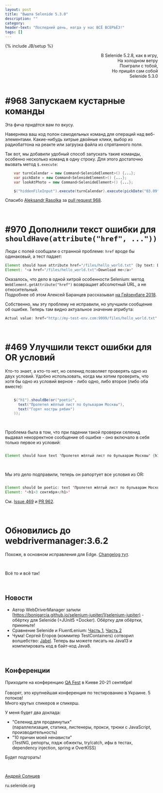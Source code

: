 ```yaml
---
layout: post
title: "Вышла Selenide 5.3.0"
description: ""
category:
header-text: "Последний день, когда у нас ВСЁ ВСЕРЬЁЗ!"
tags: []
---
```

{% include JB/setup %}

<div style="text-align: right;">
В Selenide 5.2.8, как в игру,<br/>
На холодном ветру<br/>
Поиграли с тобой,<br/>
Но пришёл сам собой<br/>
Selenide 5.3.0
</div>
 

<br/>

# #968 Запускаем кустарные команды

Эта фича придётся вам по вкусу.

Наверняка ваш код полон самодельных команд для операций над веб-элементами. Какие-нибудь хитрые двойные клики, выбор 
из радиобаттона на реакте или загрузка файла из спрятанного поля. 

Так вот, мы добавили удобный способ запускать такие команды, особенно несколько команд в одну строку.
Для этого достаточно вызвать метод `$.execute`:

```java
    var turnCalendar = new Command<SelenideElement>() {...};
    var pickDate = new Command<SelenideElement>() {...};
    var lookAtPhoto = new Command<SelenideElement>() {...};

    $("hiddenFileInput").execute(turnCalendar).execute(pickDate("03.09")).execute(lookAtPhoto);
``` 

Спасибо [Aleksandr Rasolka](https://github.com/rosolko) за [pull request 968](https://github.com/codeborne/selenide/pull/968).

<br/>

# #970 Дополнили текст ошибки для `shouldHave(attribute("href", ..."))`

Люди с полей сообщали о странной проблеме: `href` вроде бы одинаковый, а тест падает:

```java
Element should have attribute href="/files/hello_world.txt" {by text: Download me}
Element: '<a href="/files/hello_world.txt">Download me</a>'
```

Оказалось, что дело в одной хитрой особенности Selenium: метод `WebElement.getAttribute("href")` возвращает абсолютный URL, а не относительный.<br/>
Подробнее об этом Алексей Баранцев рассказывал [на Гейзенбаге 2018](https://www.youtube.com/watch?v=4dh--iD_zK8&feature=youtu.be&t=3444).

Собственно, мы эту проблему не исправили, но улучшили сообщение об ошибке. Теперь там видно актуальное значение атрибута:

```java
Actual value: href="http://my-test-env.com:9999/files/hello_world.txt"
```

<br/>

# #469 Улучшили текст ошибки для OR условий

Кто-то знает, а кто-то нет, но селенид позволяет проверять одно из двух условий. 
Удобно использовать, когда мы хотим проверить, что хотя бы одно из условий верное - либо одно, либо второе (либо оба вместе): 

```java
    
    $("h1").shouldBe(or("poetic", 
      text("Пролетел жёлтый лист по бульварам Москвы"), 
      text("Горят костры рябин")
    ));

```

<br/>

Проблема была в том, что при падении такой проверки селенид выдавал некорректное сообщение об ошибке - 
оно включало в себя только первое из условий:

```java

Element should have text 'Пролетел жёлтый лист по бульварам Москвы' {h1}

```

<br/>

Мы это дело подправили, теперь он рапортует все условия из OR:

```java

Element should be poetic: text 'Пролетел жёлтый лист по бульварам Москвы' or text 'Горят костры рябин' {h1}
Element: '<h1>3 сентября</h1>'

```

См. [Issue 469](https://github.com/selenide/selenide/issues/469) и [PR 962](https://github.com/selenide/selenide/pull/962).

<br/>

# Обновились до webdrivermanager:3.6.2

Похоже, в основном исправления для Edge. [Changelog тут](https://github.com/bonigarcia/webdrivermanager/blob/master/CHANGELOG.md).

<br/>

Всё то и всё так!

<br/>


## Новости

* Автор WebDriverManager запили [https://bonigarcia.github.io/selenium-jupiter/](selenium-jupiter) - обёртку для Selenide (+JUnit5 +Docker). Обёртку для обёртки, прикиньте!
* Сравнение Selenide и FluentLenium: [Часть 1](https://testcraftsmanship.com/articles/2019/selenide_vs_fluentlenium_part1.html), [Часть 2](https://testcraftsmanship.com/articles/2019/selenide_vs_fluentlenium_part2.html)
* Чума! Сергей Егоров (коммитер TestContainers) сотворил волшебство: [Jabel](https://github.com/bsideup/jabel). Теперь вы можете писать на Java13 и компилировать код в байт-код Java8.

<br/>

## Конференции

Приходите на конференцию [QA Fest](http://qafest.com/en/) в Киеве 20-21 сентября!<br/>  
Говорят, это крупнейшая конференция по тестированию в Украине. 5 потоков! <br/>
Много крутых спикеров и спикерш. 

У меня будет два доклада:
* "Селенид для продвинутых" <br/> (параллелизация, статика, листенеры, прокси, трюки с JavaScript, производительность)
* "10 причин моей ненависти" <br/> (TestNG, репорты, пэдж обжекты, try/catch, ифы в тестах, dependency injection, spring и OverKISS)

Будет подгорать!

<br>

[Андрей Солнцев](http://asolntsev.github.io/)

ru.selenide.org
